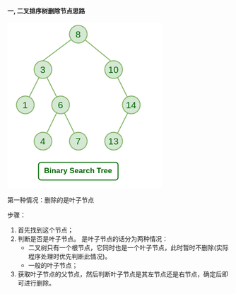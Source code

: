 #### 一,  二叉排序树删除节点思路

![1700203742010](note-images/1700203742010.png)

第一种情况：删除的是叶子节点

步骤：

1. 首先找到这个节点；
2. 判断是否是叶子节点。
   是叶子节点的话分为两种情况：
   - 二叉树只有一个根节点，它同时也是一个叶子节点，此时暂时不删除(实际程序处理时优先判断此情况)。
   - 一般的叶子节点；
3. 获取叶子节点的父节点，然后判断叶子节点是其左节点还是右节点，确定后即可进行删除。

